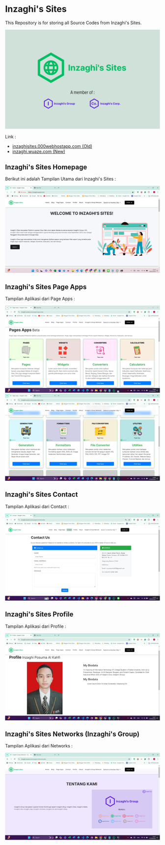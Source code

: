 # Inzaghi's Sites

This Repository is for storing all Source Codes from Inzaghi's Sites.

![Inzaghi's Sites](/isites-php/images/inzaghis-sites-by-inzaghis-group-corp.png)

Link :

- [inzaghisites.000webhostapp.com (Old)](https://inzaghisites.000webhostapp.com)
- [inzaghi.wuaze.com (New)](https://inzaghi.wuaze.com)

## Inzaghi's Sites Homepage

Berikut ini adalah Tampilan Utama dari Inzaghi's Sites :

![Inzaghi's Sites Homepage](/isites-php/images/inzaghis-sites-homepage-202410.jpg)

## Inzaghi's Sites Page Apps

Tampilan Aplikasi dari Page Apps :

![Pages Apps Inzaghi's Sites](/isites-php/images/inzaghis-sites-pages-apps-1.jpg)
![Pages Apps Inzaghi's Sites](/isites-php/images/inzaghis-sites-pages-apps-2.jpg)

## Inzaghi's Sites Contact

Tampilan Aplikasi dari Contact :

![Contact us Inzaghi's Sites](/isites-php/images/inzaghis-sites-contact.jpg)

## Inzaghi's Sites Profile

Tampilan Aplikasi dari Profile :

![Profile Inzaghi's Sites](/isites-php/images/inzaghis-sites-profile.jpg)

## Inzaghi's Sites Networks (Inzaghi's Group)

Tampilan Aplikasi dari Networks :

![Networks Inzaghi's Sites](/isites-php/images/inzaghis-sites-networks.jpg)
